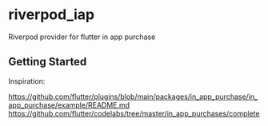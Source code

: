 # riverpod_iap

Riverpod provider for flutter in app purchase

## Getting Started
Inspiration: 

https://github.com/flutter/plugins/blob/main/packages/in_app_purchase/in_app_purchase/example/README.md
https://github.com/flutter/codelabs/tree/master/in_app_purchases/complete
